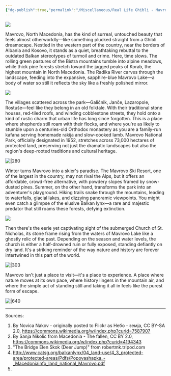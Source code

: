 ```yaml
---
{"dg-publish":true,"permalink":"/Miscellaneous/Real Life Ghibli - Mavrovo, Macedonia/"}
---
```


![](https://i.imgur.com/a2lqKMl.png)

Mavrovo, North Macedonia, has the kind of surreal, untouched beauty that feels almost otherworldly—like something plucked straight from a Ghibli dreamscape. Nestled in the western part of the country, near the borders of Albania and Kosovo, it stands as a quiet, breathtaking rebuttal to the outdated Balkan stereotypes of turmoil and crime. Here, time slows. The rolling green pastures of the Bistra mountains tumble into alpine meadows, while thick pine forests stretch toward the jagged peaks of Korab, the highest mountain in North Macedonia. The Radika River carves through the landscape, feeding into the expansive, sapphire-blue Mavrovo Lake—a body of water so still it reflects the sky like a freshly polished mirror.

![](https://upload.wikimedia.org/wikipedia/commons/5/57/%D0%9D%D0%B5%D0%B1%D0%BE_-_%D0%B7%D0%B5%D0%BC%D1%98%D0%B0.jpg)

The villages scattered across the park—Galičnik, Janče, Lazaropole, Rostuše—feel like they belong in an old folktale. With their traditional stone houses, red-tiled roofs, and winding cobblestone streets, they hold onto a kind of rustic charm that urban life has long since forgotten. This is a place where shepherds still roam with their flocks, and where you're as likely to stumble upon a centuries-old Orthodox monastery as you are a family-run kafana serving homemade rakija and slow-cooked lamb. Mavrovo National Park, officially designated in 1952, stretches across 73,000 hectares of protected land, preserving not just the dramatic landscapes but also the region's deep-rooted traditions and cultural heritage.

![|280](https://i.imgur.com/1W0WHLs.png)

Winter turns Mavrovo into a skier's paradise. The Mavrovo Ski Resort, one of the largest in the country, may not rival the Alps, but it offers an affordable, crowd-free alternative, with powdery slopes framed by snow-dusted pines. Summer, on the other hand, transforms the park into an adventurer's playground. Hiking trails snake through the mountains, leading to waterfalls, glacial lakes, and dizzying panoramic viewpoints. You might even catch a glimpse of the elusive Balkan lynx—a rare and majestic predator that still roams these forests, defying extinction.

![](https://i.imgur.com/zAnMiNF.jpeg)

Then there's the eerie yet captivating sight of the submerged Church of St. Nicholas, its stone frame rising from the waters of Mavrovo Lake like a ghostly relic of the past. Depending on the season and water levels, the church is either a half-drowned ruin or fully exposed, standing defiantly on dry land. It's a striking reminder of the way nature and history are forever intertwined in this part of the world.

![|303](https://upload.wikimedia.org/wikipedia/commons/7/7f/Mavrovo-Church.jpg)

Mavrovo isn't just a place to visit—it's a place to experience. A place where nature moves at its own pace, where history lingers in the mountain air, and where the simple act of standing still and taking it all in feels like the purest form of escape.

![|640](https://i.imgur.com/XIpJEae.jpeg)

---
Sources:
1. By Novica Nakov - originally posted to Flickr as Небо - земја, CC BY-SA 2.0, https://commons.wikimedia.org/w/index.php?curid=7587907
2. By Sanja Nikolic from Macedonia - The fallen, CC BY 2.0, https://commons.wikimedia.org/w/index.php?curid=4194343
3. "The Bridge Elen Skok (Deer Jump)" from robertmk.tripod.com
4. http://www.catsg.org/balkanlynx/04_land-use/4_3_protected-area/protected-areas/Pdfs/Popovashapka_-_Macedoniainfo_land_national_Mavrovo.pdf
5. 